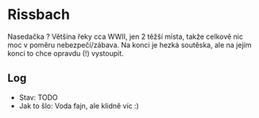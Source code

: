 # Rissbach

Nasedačka ?
Většina řeky cca WWII, jen 2 těžší místa, takže celkově nic moc v poměru nebezpečí/zábava. Na konci je hezká soutěska, ale na jejím konci to chce opravdu (!) vystoupit.

## Log

* Stav: TODO
* Jak to šlo: Voda fajn, ale klidně víc :)
